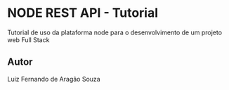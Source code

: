
# NODE REST API - Tutorial
Tutorial de uso da plataforma node para o desenvolvimento de um projeto web Full Stack
## Autor
Luiz Fernando de Aragão Souza

